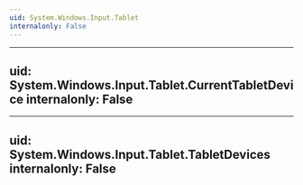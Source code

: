 ```yaml
---
uid: System.Windows.Input.Tablet
internalonly: False
---
```


---
uid: System.Windows.Input.Tablet.CurrentTabletDevice
internalonly: False
---

---
uid: System.Windows.Input.Tablet.TabletDevices
internalonly: False
---
